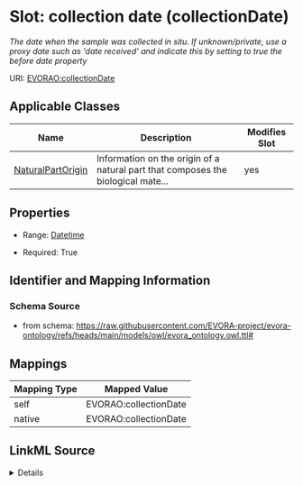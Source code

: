 

# Slot: collection date (collectionDate)


_The date when the sample was collected in situ. If unknown/private, use a proxy date such as 'date received' and indicate this by setting to true the before date property_





URI: [EVORAO:collectionDate](https://raw.githubusercontent.com/EVORA-project/evora-ontology/refs/heads/main/models/owl/evora_ontology.owl.ttl#collectionDate)



<!-- no inheritance hierarchy -->





## Applicable Classes

| Name | Description | Modifies Slot |
| --- | --- | --- |
| [NaturalPartOrigin](NaturalPartOrigin.md) | Information on the origin of a natural part that composes the biological mate... |  yes  |







## Properties

* Range: [Datetime](Datetime.md)

* Required: True





## Identifier and Mapping Information







### Schema Source


* from schema: https://raw.githubusercontent.com/EVORA-project/evora-ontology/refs/heads/main/models/owl/evora_ontology.owl.ttl#




## Mappings

| Mapping Type | Mapped Value |
| ---  | ---  |
| self | EVORAO:collectionDate |
| native | EVORAO:collectionDate |




## LinkML Source

<details>
```yaml
name: collectionDate
description: The date when the sample was collected in situ. If unknown/private, use
  a proxy date such as 'date received' and indicate this by setting to true the before
  date property
title: collection date
from_schema: https://raw.githubusercontent.com/EVORA-project/evora-ontology/refs/heads/main/models/owl/evora_ontology.owl.ttl#
rank: 1000
alias: collectionDate
domain_of:
- NaturalPartOrigin
range: datetime
required: true
multivalued: false

```
</details>